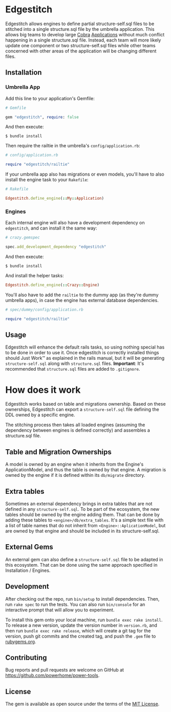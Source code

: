 # Edgestitch

Edgestitch allows engines to define partial structure-self.sql files to be stitched into a single structure.sql file by the umbrella application. This allows big teams to develop large [Cobra](https://cbra.info) [Applications](https://github.com/powerhome/cobra_commander) without much conflict happening in a single structure.sql file. Instead, each team will more likely update one component or two structure-self.sql files while other teams concerned with other areas of the application will be changing different files.

## Installation

### Umbrella App

Add this line to your application's Gemfile:

```ruby
# Gemfile

gem "edgestitch", require: false
```

And then execute:

    $ bundle install

Then require the railtie in the umbrella's `config/application.rb`:

```ruby
# config/application.rb

require "edgestitch/railtie"
```

If your umbrella app also has migrations or even models, you'll have to also install the engine task to your `Rakefile`:

```ruby
# Rakefile

Edgestitch.define_engine(::My::Application)
```

### Engines

Each internal engine will also have a development dependency on `edgestitch`, and can install it the same way:

```ruby
# crazy.gemspec

spec.add_development_dependency "edgestitch"
```

And then execute:

    $ bundle install

And install the helper tasks:

```ruby
Edgestitch.define_engine(::Crazy::Engine)
```

You'll also have to add the `railtie` to the dummy app (as they're dummy umbrella apps), in case the engine has external database dependencies.

```ruby
# spec/dummy/config/application.rb

require "edgestitch/railtie"
```

## Usage

Edgestitch will enhance the default rails tasks, so using nothing special has to be done in order to use it. Once edgestitch is correctly installed things should Just Work™️ as explained in the rails manual, but it will be generating `structure-self.sql` along with `structure.sql` files. **Important**: It's recommended that `structure.sql` files are added to `.gitignore`.

# How does it work

Edgestitch works based on table and migrations ownership. Based on these ownerships, Edgestitch can export a `structure-self.sql` file defining the DDL owned by a specific engine.

The stitching process then takes all loaded engines (assuming the dependency between engines is defined correctly) and assembles a structure.sql file.

## Table and Migration Ownerships

A model is owned by an engine when it inherits from the Engine's ApplicationModel, and thus the table is owned by that engine. A migration is owned by the engine if it is defined within its `db/migrate` directory.

## Extra tables

Sometimes an external dependency brings in extra tables that are not defined in any `structure-self.sql`. To be part of the ecosystem, the new tables should be owned by the engine adding them. That can be done by adding these tables to `<engine>/db/extra_tables`. It's a simple text file with a list of table names that do not inherit from `<Engine>::AplicationModel`, but are owned by that engine and should be included in its structure-self.sql.

## External Gems

An external gem can also define a `structure-self.sql` file to be adapted in this ecosystem. That can be done using the same approach specified in Installation / Engines.

## Development

After checking out the repo, run `bin/setup` to install dependencies. Then, run `rake spec` to run the tests. You can also run `bin/console` for an interactive prompt that will allow you to experiment.

To install this gem onto your local machine, run `bundle exec rake install`. To release a new version, update the version number in `version.rb`, and then run `bundle exec rake release`, which will create a git tag for the version, push git commits and the created tag, and push the `.gem` file to [rubygems.org](https://rubygems.org).

## Contributing

Bug reports and pull requests are welcome on GitHub at https://github.com/powerhome/power-tools.

## License

The gem is available as open source under the terms of the [MIT License](https://opensource.org/licenses/MIT).
